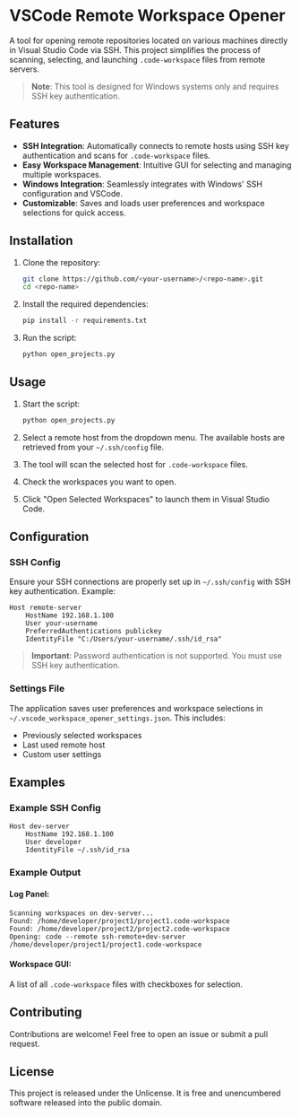 # VSCode Remote Workspace Opener

A tool for opening remote repositories located on various machines directly in Visual Studio Code via SSH. This project simplifies the process of scanning, selecting, and launching `.code-workspace` files from remote servers.

> **Note**: This tool is designed for Windows systems only and requires SSH key authentication.

## Features

- **SSH Integration**: Automatically connects to remote hosts using SSH key authentication and scans for `.code-workspace` files.
- **Easy Workspace Management**: Intuitive GUI for selecting and managing multiple workspaces.
- **Windows Integration**: Seamlessly integrates with Windows' SSH configuration and VSCode.
- **Customizable**: Saves and loads user preferences and workspace selections for quick access.

## Installation

1. Clone the repository:
   ```bash
   git clone https://github.com/<your-username>/<repo-name>.git
   cd <repo-name>
   ```

2. Install the required dependencies:
   ```bash
   pip install -r requirements.txt
   ```

3. Run the script:
   ```bash
   python open_projects.py
   ```

## Usage

1. Start the script:
   ```bash
   python open_projects.py
   ```

2. Select a remote host from the dropdown menu. The available hosts are retrieved from your `~/.ssh/config` file.
3. The tool will scan the selected host for `.code-workspace` files.
4. Check the workspaces you want to open.
5. Click "Open Selected Workspaces" to launch them in Visual Studio Code.

## Configuration

### SSH Config
Ensure your SSH connections are properly set up in `~/.ssh/config` with SSH key authentication. Example:
```plaintext
Host remote-server
    HostName 192.168.1.100
    User your-username
    PreferredAuthentications publickey
    IdentityFile "C:/Users/your-username/.ssh/id_rsa"
```

> **Important**: Password authentication is not supported. You must use SSH key authentication.

### Settings File
The application saves user preferences and workspace selections in `~/.vscode_workspace_opener_settings.json`. This includes:
- Previously selected workspaces
- Last used remote host
- Custom user settings

## Examples

### Example SSH Config
```plaintext
Host dev-server
    HostName 192.168.1.100
    User developer
    IdentityFile ~/.ssh/id_rsa
```

### Example Output

#### Log Panel:
```plaintext
Scanning workspaces on dev-server...
Found: /home/developer/project1/project1.code-workspace
Found: /home/developer/project2/project2.code-workspace
Opening: code --remote ssh-remote+dev-server /home/developer/project1/project1.code-workspace
```

#### Workspace GUI: 
A list of all `.code-workspace` files with checkboxes for selection.

## Contributing

Contributions are welcome! Feel free to open an issue or submit a pull request.

## License

This project is released under the Unlicense. It is free and unencumbered software released into the public domain.

